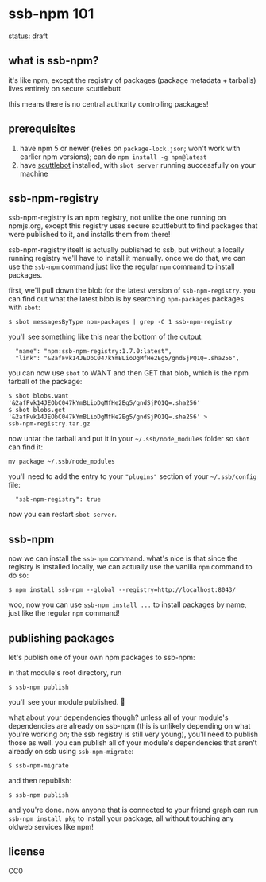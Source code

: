 # ssb-npm 101

status: draft

## what is ssb-npm?

it's like npm, except the registry of packages (package metadata + tarballs)
lives entirely on secure scuttlebutt

this means there is no central authority controlling packages!

## prerequisites

1. have npm 5 or newer (relies on `package-lock.json`; won't work with earlier
   npm versions); can do `npm install -g npm@latest`
2. have [scuttlebot](https://github.com/ssbc/scuttlebot) installed, with `sbot
   server` running successfully on your machine

## ssb-npm-registry

ssb-npm-registry is an npm registry, not unlike the one running on npmjs.org,
except this registry uses secure scuttlebutt to find packages that were
published to it, and installs them from there!

ssb-npm-registry itself is actually published to ssb, but without a locally
running registry we'll have to install it manually. once we do that, we can use
the `ssb-npm` command just like the regular `npm` command to install packages.

first, we'll pull down the blob for the latest version of `ssb-npm-registry`.
you can find out what the latest blob is by searching `npm-packages` packages
with `sbot`:

```
$ sbot messagesByType npm-packages | grep -C 1 ssb-npm-registry
```

you'll see something like this near the bottom of the output:

```
  "name": "npm:ssb-npm-registry:1.7.0:latest",
  "link": "&2afFvk14JEObC047kYmBLioDgMfHe2Eg5/gndSjPQ1Q=.sha256",
```

you can now use `sbot` to WANT and then GET that blob, which is the npm tarball
of the package:

```
$ sbot blobs.want '&2afFvk14JEObC047kYmBLioDgMfHe2Eg5/gndSjPQ1Q=.sha256'
$ sbot blobs.get '&2afFvk14JEObC047kYmBLioDgMfHe2Eg5/gndSjPQ1Q=.sha256' >
ssb-npm-registry.tar.gz
```

now untar the tarball and put it in your `~/.ssb/node_modules` folder so `sbot`
can find it:

```
mv package ~/.ssb/node_modules
```

you'll need to add the entry to your `"plugins"` section of your `~/.ssb/config`
file:

```
  "ssb-npm-registry": true
```

now you can restart `sbot server`.

## ssb-npm

now we can install the `ssb-npm` command. what's nice is that since the registry
is installed locally, we can actually use the vanilla `npm` command to do so:

```
$ npm install ssb-npm --global --registry=http://localhost:8043/
```

woo, now you can use `ssb-npm install ...` to install packages by name, just
like the regular `npm` command!

## publishing packages

let's publish one of your own npm packages to ssb-npm:

in that module's root directory, run

```
$ ssb-npm publish
```

you'll see your module published. :tada:

what about your dependencies though? unless all of your module's dependencies
are already on ssb-npm (this is unlikely depending on what you're working on;
the ssb registry is still very young), you'll need to publish those as well. you
can publish all of your module's dependencies that aren't already on ssb using
`ssb-npm-migrate`:

```
$ ssb-npm-migrate
```

and then republish:

```
$ ssb-npm publish
```

and you're done. now anyone that is connected to your friend graph can run
`ssb-npm install pkg` to install your package, all without touching any oldweb
services like npm!

## license

CC0

